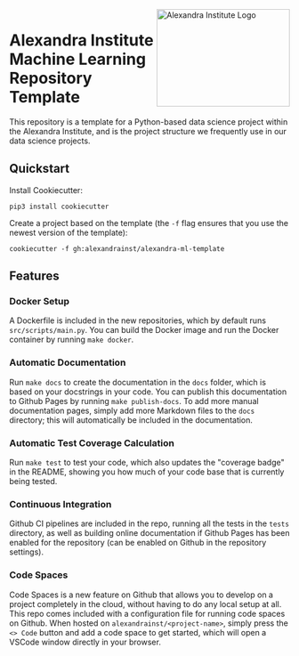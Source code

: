<!-- This disables the "First line in file should be a top level heading" rule -->
<!-- markdownlint-disable MD041 -->
<a href="https://github.com/alexandrainst/{{ cookiecutter.project_name }}">
<img
    src="https://filedn.com/lRBwPhPxgV74tO0rDoe8SpH/alexandra/alexandra-logo.jpeg"
    width="239"
    height="175"
    align="right"
	alt="Alexandra Institute Logo"
/>
</a>

# Alexandra Institute Machine Learning Repository Template

This repository is a template for a Python-based data science project within the
Alexandra Institute, and is the project structure we frequently use in our data science
projects.

## Quickstart

Install Cookiecutter:
```
pip3 install cookiecutter
```

Create a project based on the template (the `-f` flag ensures that you use the newest
version of the template):
```
cookiecutter -f gh:alexandrainst/alexandra-ml-template
```


## Features

### Docker Setup

A Dockerfile is included in the new repositories, which by default runs
`src/scripts/main.py`. You can build the Docker image and run the Docker container by
running `make docker`.

### Automatic Documentation

Run `make docs` to create the documentation in the `docs` folder, which is based on
your docstrings in your code. You can publish this documentation to Github Pages by
running `make publish-docs`. To add more manual documentation pages, simply add more
Markdown files to the `docs` directory; this will automatically be included in the
documentation.

### Automatic Test Coverage Calculation

Run `make test` to test your code, which also updates the "coverage badge" in the
README, showing you how much of your code base that is currently being tested.

### Continuous Integration

Github CI pipelines are included in the repo, running all the tests in the `tests`
directory, as well as building online documentation if Github Pages has been enabled
for the repository (can be enabled on Github in the repository settings).

### Code Spaces

Code Spaces is a new feature on Github that allows you to develop on a project
completely in the cloud, without having to do any local setup at all. This repo comes
included with a configuration file for running code spaces on Github. When hosted on
`alexandrainst/<project-name>`, simply press the `<> Code` button and add a code space
to get started, which will open a VSCode window directly in your browser.
